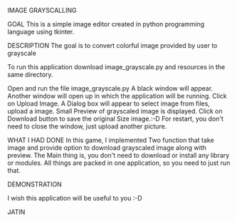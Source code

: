 IMAGE GRAYSCALLING

GOAL
This is a simple image editor created in python programming language using tkinter.

DESCRIPTION
The goal is to convert colorful image provided by user to grayscale

To run this application download image_grayscale.py and resources in the same directory.

Open and run the file image_grayscale.py
A black window will appear.
Another window will open up in which the application will be running.
Click on Upload Image.
A Dialog box will appear to select image from files, upload a image.
Small Preview of grayscaled image is displayed.
Click on Download button to save the original Size image.:-D
For restart, you don't need to close the window, just upload another picture.

WHAT I HAD DONE
In this game, I implemented Two function that take image and provide option to download grayscaled image along with preview.
The Main thing is, you don't need to download or install any library or modules.
All things are packed in one application, so you need to just run that.

DEMONSTRATION


I wish this application will be useful to you :-D

JATIN